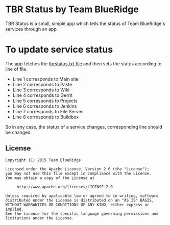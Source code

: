 TBR Status by Team BlueRidge
==
TBR Status is a small, simple app which tells the status of Team BlueRidge's services through an app.

To update service status
====
The app fetches the [tbrstatus.txt file](https://github.com/teamblueridge/TBRStatus/blob/master/tbrstatus.txt) and then sets the status according to line of file.

* Line 1 corresponds to Main site
* Line 2 corresponds to Paste
* Line 3 corresponds to Wiki
* Line 4 corresponds to Gerrit
* Line 5 corresponds to Projects
* Line 6 corresponds to Jenkins
* Line 7 corresponds to File Server
* Line 8 corresponds to Buildbox

So in any case, the status of a service changes, corresponding line should be changed.

License
----------------

    Copyright (C) 2015 Team BlueRidge

    Licensed under the Apache License, Version 2.0 (the "License");
    you may not use this file except in compliance with the License.
    You may obtain a copy of the License at

         http://www.apache.org/licenses/LICENSE-2.0

    Unless required by applicable law or agreed to in writing, software
    distributed under the License is distributed on an "AS IS" BASIS,
    WITHOUT WARRANTIES OR CONDITIONS OF ANY KIND, either express or implied.
    See the License for the specific language governing permissions and
    limitations under the License.
